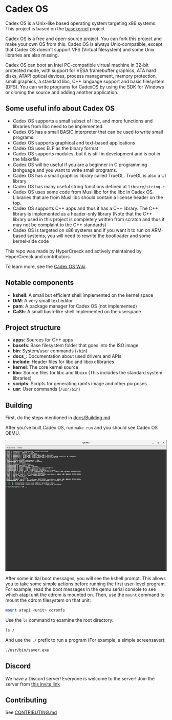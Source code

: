 # Cadex OS

Cadex OS is a Unix-like based operating system targeting x86 systems. This project is based on the [basekernel](https://github.com/dthain/basekernel) project

Cadex OS is a free and open-source project. You can fork this project and make your own OS from this.
Cadex OS is always Unix-compatible, except that Cadex OS doesn't support VFS (Virtual filesystem) and some Unix libraries are also missing.

Cadex OS can boot an Intel PC-compatible virtual machine in 32-bit protected
mode, with support for VESA framebuffer graphics, ATA hard disks, ATAPI optical
devices, process management, memory protection, small graphics, a standard libc, C++ language support and basic filesystem (DFS).
You can write programs for CadexOS by using the SDK for Windows or cloning the source and adding another application.

## Some useful info about Cadex OS

- Cadex OS supports a small subset of libc, and more functions and libraries from libc need to be implemented.
- Cadex OS has a small BASIC interpreter that can be used to write small programs.
- Cadex OS supports graphical and text-based applications
- Cadex OS uses ELF as the binary format
- Cadex OS supports modules, but it is still in development and is not in the Makefile
- Cadex OS will be useful if you are a beginner in C programming lanhguage and you want to write small programs.
- Cadex OS has a small graphics library called TrueGL. TrueGL is also a UI library
- Cadex OS has many useful string functions defined at `library/string.c`
- Cadex OS uses some code from Musl libc for the libc in Cadex OS. Libraries that are from Musl libc should contain a license header on the top.
- Cadex OS supports C++ apps and thus it has a C++ library. The C++ library is implemented as a header-only library (Note that the C++ library used in this project is completely written from scratch and thus it may not be complaint to the C++ standards)
- Cadex OS is targeted on x86 systems and if you want it to run on ARM-based systems, you will need to rewrite the bootloader and some kernel-side code

This repo was made by HyperCreeck and actively maintained by HyperCreeck and contributors.

To learn more, see the [Cadex OS Wiki](http://cadex-os-wiki.rf.gd).

## Notable components

- **kshell**: A small but efficient shell implemented on the kernel space
- **DiM**: A very small text editor
- **pam**: A package manager for Cadex OS (not implemented)
- **CaSh**: A small bash-like shell implemented on the userspace

## Project structure

- **apps**: Sources for C++ apps
- **basefs**: Base filesystem folder that goes into the ISO image
- **bin**: System/user commands (`/bin`)
- **docs_**: Documentation about used drivers and APIs
- **include**: Header files for libc and libcxx libraries
- **kernel**: The core kernel source
- **libc**: Source files for libc and libcxx (This includes the standard system libraries)
- **scripts**: Scripts for generating ramfs image and other purposes
- **usr**: User commands (`/usr/bin`)

## Building

First, do the steps mentioned in [docs/Building.md](docs/Building.md).

After you've built Cadex OS, run `make run` and you should see Cadex OS QEMU.

<img src=docs/img/screenshot.png align=center>

After some initial boot messages, you will see the kshell prompt.
This allows you to take some simple actions before running the first
user-level program. For example, read the boot messages in the qemu serial console to see
which atapi unit the cdrom is mounted on. Then, use the `mount` command
to mount the cdrom filesystem on that unit:

```bash
mount atapi <unit> cdromfs
```

Use the `ls` command to examine the root directory:

```bash
ls /
```

And use the `./` prefix to run a program (For example, a simple screensaver):

```bash
./usr/bin/saver.exe
```

## Discord

We have a Discord server! Everyone is welcome to the server! Join the server from
[this invite link](https://discord.gg/mF9gG5W)

<!-- # Cross-Compiling Instructions

If you are building on any other type of machine (i.e, on WSL or any non-linux machine),
you will probably need to build a cross-compiler
using `./scripts/build-toolchain.sh` and then edit
`Makefile.config` to use the cross compiler binaries,
then execute `make` to create `cadex.iso` -->

## Contributing

See [CONTRIBUTING.md](docs/CONTRIBUTING.md)
